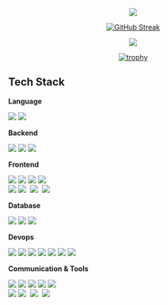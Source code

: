 <div align="center">
  <img src="https://capsule-render.vercel.app/api?type=venom&color=auto&height=170&section=header&text=hyein's%20github🕊%20&fontSize=30">
</div>



<!-- 
<a href="s">
  <img src="https://github-readme-stats.vercel.app/api/top-langs/?username=hyeiiin&exclude_repo=dkssud8150.github.io&layout=compact&theme=tokyonight" />
</a>
<a href="s">
  <img src="https://github-readme-stats.vercel.app/api?username=hyeiiin&theme=tokyonight&show_icons=true" width="42%" />
</a>
-->

<div align="center">

[![GitHub Streak](https://github-readme-streak-stats.herokuapp.com/?user=hyeiiin&theme=tokyonight)](https://git.io/streak-stats)


![](https://github-profile-summary-cards.vercel.app/api/cards/profile-details?username=hyeiiin&theme=nord_dark)


[![trophy](https://github-profile-trophy.vercel.app/?username=hyeiiin&theme=flat&column=8)](https://github.com/dkssud8150/)


</div>
  <h2>Tech Stack</h2>
</div>

<strong>Language</strong>
<div align="flex">
  <img src="https://img.shields.io/badge/Java-007396?style=flat-square&logo=java&logoColor=white">
  <img src="https://img.shields.io/badge/Python-3776AB?style=flat-square&logo=python&logoColor=white">


<strong>Backend</strong>
<div align="flex">
  <img src="https://img.shields.io/badge/Spring-6DB33F?style=flat-square&logo=spring&logoColor=white">
  <img src="https://img.shields.io/badge/Spring Boot-6DB33F?style=flat-square&logo=springboot&logoColor=white">
  <img src="https://img.shields.io/badge/Spring Security-6DB33F?style=flat-square&logo=springsecurity&logoColor=white">
</div>

<strong>Frontend</strong>
<div align="flex">
  <img src="https://img.shields.io/badge/Html5-E34F26?style=flat-square&logo=html5&logoColor=white">
  <img src="https://img.shields.io/badge/Css-1572B6?style=flat-square&logo=css3&logoColor=white">
  <img src="https://img.shields.io/badge/Javascript-F7DF1E?style=flat-square&logo=javascript&logoColor=black">
  <img src="https://img.shields.io/badge/Vue.js-4FC08D?style=flat-square&logo=vue.js&logoColor=white">
  <div align="flex">
    <img src="https://img.shields.io/badge/React-61DAFB?style=flat-square&logo=react&logoColor=black"> 
    <img src="https://img.shields.io/badge/Styled--Components-DB7093?style=flat-square&logo=styled-components&logoColor=ffd35b" />&nbsp
  <img src="https://img.shields.io/badge/Tailwindcss-1daabb.svg?style=flat-square&logo=tailwind-css&logoColor=white" />&nbsp
      <img src="https://img.shields.io/badge/Sass-CC6699.svg?style=flat-square&logo=sass&logoColor=white" />&nbsp
</div>

<strong>Database</strong>  
<div align="flex">
  <img src="https://img.shields.io/badge/Mysql-4479A1?style=flat-square&logo=mysql&logoColor=white">
    <img src="https://img.shields.io/badge/MariaDB-003545?style=flat-square&logo=mariaDB&logoColor=white"> 
  <img src="https://img.shields.io/badge/Redis-DC382D?style=flat-square&logo=redis&logoColor=white">
</div>

<strong>Devops</strong>
<div align="flex">
  <img src="https://img.shields.io/badge/Amazon aws-232F3E?style=flat-square&logo=amazonaws&logoColor=white"> 
  <img src="https://img.shields.io/badge/Amazon EC2-FF9900?style=flat-square&logo=amazonec2&logoColor=white">
  <img src="https://img.shields.io/badge/Docker-2496ED?style=flat-square&logo=docker&logoColor=white">
  <img src="https://img.shields.io/badge/Jenkins-D24939?style=flat-square&logo=jenkins&logoColor=white">
  <img src="https://img.shields.io/badge/Nginx-009639?style=flat-square&logo=nginx&logoColor=white">
    <img src="https://img.shields.io/badge/Amazons3-569A31?style=flat-square&logo=amazons3&logoColor=white">
      <img src="https://img.shields.io/badge/AWS Lambda-FF9900?style=flat-square&logo=awslambda&logoColor=white">
</div>


<strong>Communication & Tools</strong>
<div align="flex">
  <img src="https://img.shields.io/badge/Git-F05032?style=flat-square&logo=git&logoColor=white">
  <img src="https://img.shields.io/badge/Github-181717?style=flat-square&logo=github&logoColor=white">
  <img src="https://img.shields.io/badge/Gitlab-FC6D26?style=flat-square&logo=gitlab&logoColor=white">
  <img src="https://img.shields.io/badge/Jira-0052CC?style=flat-square&logo=jira&logoColor=white">
  <img src="https://img.shields.io/badge/Mattermost-0058CC?style=flat-square&logo=mattermost&logoColor=white">


  <div align="flex">
  <img src="https://img.shields.io/badge/Notion-000000?style=flat-square&logo=notion&logoColor=white">
    <img src="https://img.shields.io/badge/Figma-F24E1E.svg?style=flat-square&logo=figma&logoColor=white" />&nbsp
        <img src="https://img.shields.io/badge/Adobephotoshop-31A8FF.svg?style=flat-square&logo=adobephotoshop&logoColor=white" />&nbsp
    <img src="https://img.shields.io/badge/FFmpeg-007808.svg?style=flat-square&logo=ffmpeg&logoColor=white" />&nbsp
</div>


<!-- 
<div align="center">
  <h2>Projects</h2>
</div>

<div align="center">
  <table>
    <tr>
      <th>Title</th>
      <th>Introduction</th>
      <th>Languages, etc.</th>
    </tr>
  
    <tr>
      <td><a href="https://www.naver.com/">ForMyBaby</a></td>
      <td>부모가 한숨 돌릴 수 있는 아이 지킴이</td>
      <td>Java, Spring Boot, JPA</td>
    </tr>
  </table>
</div>

---
<div align="center">
  <h2>Experience</h2>
</div>


<div align="center">
  💻 SSAFY (Samsung Software Academy Foy Youth) 10th (2023.07~) <br>
  🏅 
</div>

---

<div align="center">
  <h2>문의</h2>
</div>

<div align="center">
  이메일: hyeinsuin@gmail.com
</div>
--!>
